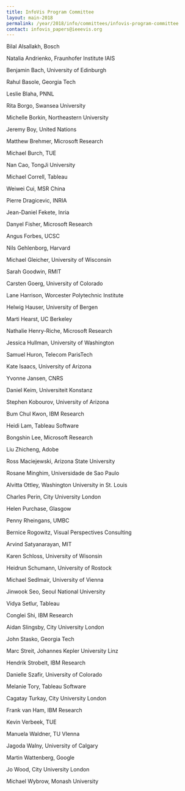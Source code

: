 ```yaml
---
title: InfoVis Program Committee
layout: main-2018
permalink: /year/2018/info/committees/infovis-program-committee
contact: infovis_papers@ieeevis.org
---
```


Bilal   Alsallakh,   Bosch

Natalia Andrienko,   Fraunhofer Institute IAIS

Benjamin    Bach,   University of Edinburgh

Rahul   Basole,   Georgia Tech

Leslie  Blaha,   PNNL

Rita    Borgo,   Swansea University

Michelle    Borkin,   Northeastern University

Jeremy  Boy,   United Nations

Matthew Brehmer,   Microsoft Research

Michael Burch,   TUE

Nan Cao,   TongJi University

Michael Correll,   Tableau

Weiwei  Cui,   MSR China

Pierre  Dragicevic,   INRIA

Jean-Daniel Fekete,   Inria

Danyel  Fisher,   Microsoft Research

Angus   Forbes,   UCSC

Nils    Gehlenborg,   Harvard

Michael Gleicher,   University of Wisconsin

Sarah   Goodwin,   RMIT

Carsten Goerg,   University of Colorado

Lane    Harrison,   Worcester Polytechnic Institute

Helwig  Hauser,   University of Bergen

Marti   Hearst,   UC Berkeley

Nathalie    Henry-Riche,   Microsoft Research

Jessica Hullman,   University of Washington

Samuel  Huron,   Telecom ParisTech

Kate    Isaacs,   University of Arizona

Yvonne  Jansen,   CNRS

Daniel  Keim,   Universiteit Konstanz

Stephen Kobourov,   University of Arizona

Bum Chul    Kwon,   IBM Research

Heidi   Lam,   Tableau Software

Bongshin    Lee,   Microsoft Research

Liu Zhicheng,   Adobe

Ross    Maciejewski,   Arizona State University

Rosane  Minghim,   Universidade de Sao Paulo

Alvitta Ottley,   Washington University in St. Louis

Charles Perin,   City University London

Helen   Purchase,   Glasgow

Penny   Rheingans,   UMBC

Bernice Rogowitz,   Visual Perspectives Consulting

Arvind  Satyanarayan,   MIT

Karen   Schloss,   University of Wisonsin

Heidrun Schumann,   University of Rostock

Michael Sedlmair,   University of Vienna

Jinwook Seo,   Seoul National University

Vidya   Setlur,   Tableau

Conglei Shi,   IBM Research

Aidan   Slingsby,   City University London

John    Stasko,   Georgia Tech

Marc    Streit,   Johannes Kepler University Linz

Hendrik Strobelt,   IBM Research

Danielle    Szafir,   University of Colorado

Melanie Tory,   Tableau Software

Cagatay Turkay,   City University London

Frank   van Ham,   IBM Research

Kevin   Verbeek,   TUE

Manuela Waldner,   TU VIenna

Jagoda  Walny,   University of Calgary

Martin  Wattenberg,   Google

Jo  Wood,   City University London

Michael Wybrow,   Monash University

